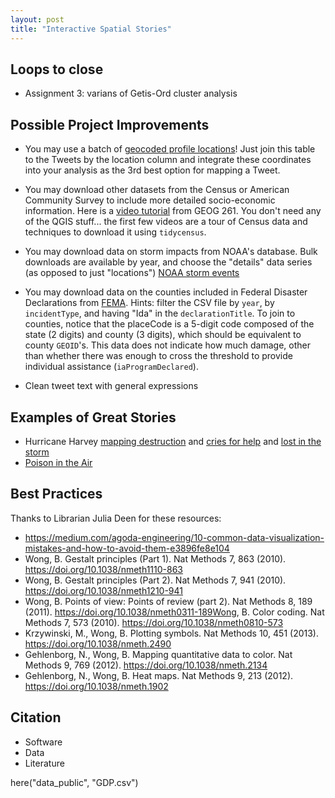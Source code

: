 ```yaml
---
layout: post
title: "Interactive Spatial Stories"
---
```


## Loops to close

- Assignment 3: varians of Getis-Ord cluster analysis

## Possible Project Improvements

- You may use a batch of [geocoded profile locations]({{site.baseurl}}/assets/profile_geocodes.RDS)! Just join this table to the Tweets by the location column and integrate these coordinates into your analysis as the 3rd best option for mapping a Tweet.

- You may download other datasets from the Census or American Community Survey to include more detailed socio-economic information. Here is a [video tutorial](https://midd.hosted.panopto.com/Panopto/Pages/Sessions/List.aspx?folderID=de8af8be-98b6-4758-bbc1-b126015b09e4) from GEOG 261. You don't need any of the QGIS stuff... the first few videos are a tour of Census data and techniques to download it using `tidycensus`.

- You may download data on storm impacts from NOAA's database. Bulk downloads are available by year, and choose the "details" data series (as opposed to just "locations") [NOAA storm events](https://www.ncdc.noaa.gov/stormevents/ftp.jsp)

- You may download data on the counties included in Federal Disaster Declarations from [FEMA](https://www.fema.gov/openfema-data-page/disaster-declarations-summaries-v2). Hints: filter the CSV file by `year`, by `incidentType`, and having "Ida" in the `declarationTitle`. To join to counties, notice that the placeCode is a 5-digit code composed of the state (2 digits) and county (3 digits), which should be equivalent to county `GEOID`'s. This data does not indicate how much damage, other than whether there was enough to cross the threshold to provide individual assistance (`iaProgramDeclared`). 

- Clean tweet text with general expressions

## Examples of Great Stories

- Hurricane Harvey [mapping destruction](https://www.nytimes.com/interactive/2017/08/24/us/hurricane-harvey-texas.html) and [cries for help](https://www.nytimes.com/interactive/2017/08/30/us/houston-flood-rescue-cries-for-help.html) and [lost in the storm](https://www.nytimes.com/interactive/2018/08/30/magazine/hurricane-harvey-houston-floods-texas-emergency.html)
- [Poison in the Air](https://www.propublica.org/article/toxmap-poison-in-the-air)


## Best Practices

Thanks to Librarian Julia Deen for these resources:

- https://medium.com/agoda-engineering/10-common-data-visualization-mistakes-and-how-to-avoid-them-e3896fe8e104
- Wong, B. Gestalt principles (Part 1). Nat Methods 7, 863 (2010). https://doi.org/10.1038/nmeth1110-863
- Wong, B. Gestalt principles (Part 2). Nat Methods 7, 941 (2010). https://doi.org/10.1038/nmeth1210-941 
- Wong, B. Points of view: Points of review (part 2). Nat Methods 8, 189 (2011). https://doi.org/10.1038/nmeth0311-189Wong, B. Color coding. Nat Methods 7, 573 (2010). https://doi.org/10.1038/nmeth0810-573
- Krzywinski, M., Wong, B. Plotting symbols. Nat Methods 10, 451 (2013). https://doi.org/10.1038/nmeth.2490
- Gehlenborg, N., Wong, B. Mapping quantitative data to color. Nat Methods 9, 769 (2012). https://doi.org/10.1038/nmeth.2134
- Gehlenborg, N., Wong, B. Heat maps. Nat Methods 9, 213 (2012). https://doi.org/10.1038/nmeth.1902


## Citation

- Software
- Data
- Literature


here("data_public", "GDP.csv")